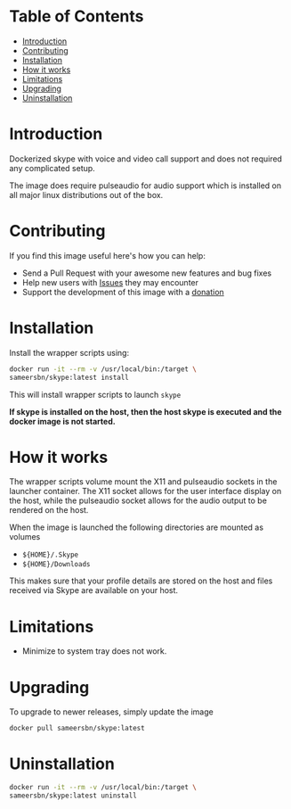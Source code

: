 # Table of Contents

- [Introduction](#introduction)
- [Contributing](#contributing)
- [Installation](#installation)
- [How it works](#how-it-works)
- [Limitations](#limitations)
- [Upgrading](#upgrading)
- [Uninstallation](#uninstallation)

# Introduction

Dockerized skype with voice and video call support and does not required any complicated setup.

The image does require pulseaudio for audio support which is installed on all major linux distributions out of the box.

# Contributing

If you find this image useful here's how you can help:

- Send a Pull Request with your awesome new features and bug fixes
- Help new users with [Issues](https://github.com/sameersbn/docker-skype/issues) they may encounter
- Support the development of this image with a [donation](http://www.damagehead.com/donate/)

# Installation

Install the wrapper scripts using:

```bash
docker run -it --rm -v /usr/local/bin:/target \
sameersbn/skype:latest install
```

This will install wrapper scripts to launch `skype`

**If skype is installed on the host, then the host skype is executed and the docker image is not started.**

# How it works

The wrapper scripts volume mount the X11 and pulseaudio sockets in the launcher container. The X11 socket allows for the user interface display on the host, while the pulseaudio socket allows for the audio output to be rendered on the host.

When the image is launched the following directories are mounted as volumes

 - `${HOME}/.Skype`
 - `${HOME}/Downloads`

This makes sure that your profile details are stored on the host and files received via Skype are available on your host.

# Limitations

- Minimize to system tray does not work.

# Upgrading

To upgrade to newer releases, simply update the image

```
docker pull sameersbn/skype:latest
```

# Uninstallation

```bash
docker run -it --rm -v /usr/local/bin:/target \
sameersbn/skype:latest uninstall
```
